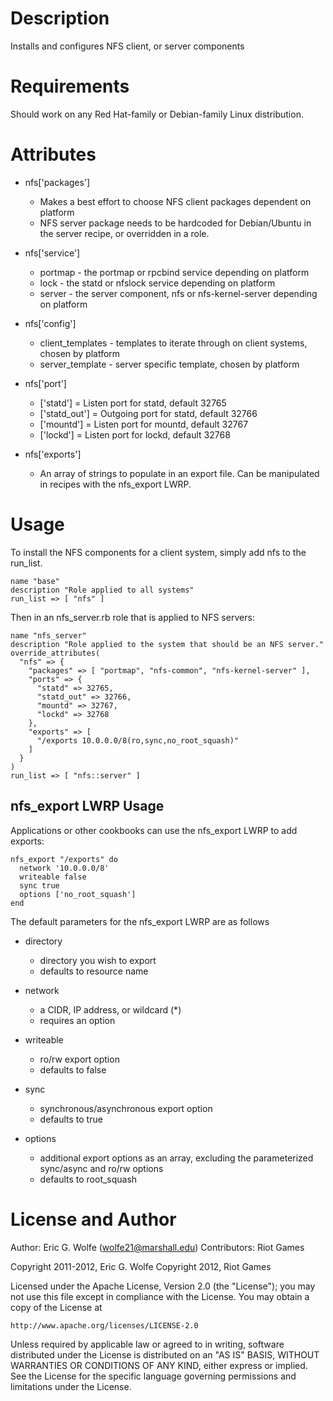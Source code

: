 Description
===========

Installs and configures NFS client, or server components 

Requirements
============

Should work on any Red Hat-family or Debian-family Linux distribution.

Attributes
==========

* nfs['packages']
  - Makes a best effort to choose NFS client packages dependent on platform
  - NFS server package needs to be hardcoded for Debian/Ubuntu in the server
    recipe, or overridden in a role.

* nfs['service']
  - portmap - the portmap or rpcbind service depending on platform
  - lock - the statd or nfslock service depending on platform
  - server - the server component, nfs or nfs-kernel-server depending on platform

* nfs['config']
  - client\_templates - templates to iterate through on client systems, chosen by platform
  - server\_template - server specific template, chosen by platform

* nfs['port']
  - ['statd'] = Listen port for statd, default 32765
  - ['statd\_out'] = Outgoing port for statd, default 32766
  - ['mountd'] = Listen port for mountd, default 32767
  - ['lockd'] = Listen port for lockd, default 32768

* nfs['exports']
  - An array of strings to populate in an export file. Can be manipulated in
    recipes with the nfs_export LWRP.

Usage
=====

To install the NFS components for a client system, simply add nfs to the run\_list.

    name "base"
    description "Role applied to all systems"
    run_list => [ "nfs" ]

Then in an nfs\_server.rb role that is applied to NFS servers:

    name "nfs_server"
    description "Role applied to the system that should be an NFS server."
    override_attributes(
      "nfs" => {
        "packages" => [ "portmap", "nfs-common", "nfs-kernel-server" ],
        "ports" => {
          "statd" => 32765,
          "statd_out" => 32766,
          "mountd" => 32767,
          "lockd" => 32768
        },
        "exports" => [
          "/exports 10.0.0.0/8(ro,sync,no_root_squash)"
        ]
      }
    )
    run_list => [ "nfs::server" ]

nfs\_export LWRP Usage
----------------------

Applications or other cookbooks can use the nfs\_export LWRP to add exports:

    nfs_export "/exports" do
      network '10.0.0.0/8'
      writeable false 
      sync true
      options ['no_root_squash']
    end

The default parameters for the nfs\_export LWRP are as follows

* directory 
  - directory you wish to export
  - defaults to resource name

* network
  - a CIDR, IP address, or wildcard (\*)
  - requires an option

* writeable
  - ro/rw export option
  - defaults to false

* sync
  - synchronous/asynchronous export option
  - defaults to true

* options
  - additional export options as an array, excluding the parameterized sync/async and ro/rw options
  - defaults to root\_squash

License and Author
==================

Author: Eric G. Wolfe (<wolfe21@marshall.edu>)
Contributors: Riot Games

Copyright 2011-2012, Eric G. Wolfe
Copyright 2012, Riot Games

Licensed under the Apache License, Version 2.0 (the "License");
you may not use this file except in compliance with the License.
You may obtain a copy of the License at

    http://www.apache.org/licenses/LICENSE-2.0

Unless required by applicable law or agreed to in writing, software
distributed under the License is distributed on an "AS IS" BASIS,
WITHOUT WARRANTIES OR CONDITIONS OF ANY KIND, either express or implied.
See the License for the specific language governing permissions and
limitations under the License.
